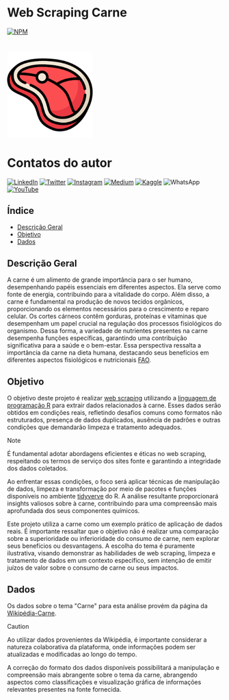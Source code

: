 # Web Scraping Carne 

[![NPM](https://img.shields.io/npm/l/react)](https://github.com/italomarquesmonteiro/web_scraping_carne/blob/main/LICENSE) 

#
<img style="width:200px" src="Image/Icon meat.png" alt="Image Meat">

# Contatos do autor
<div>
  <a href="https://www.linkedin.com/in/italomarquesmonteiro/"><img src="https://img.shields.io/badge/LinkedIn-0077B5?style=for-the-badge&logo=linkedin&logoColor=white" alt="LinkedIn"></a>
  <a href="https://twitter.com/italommonteiro"><img src="https://img.shields.io/badge/X-%23000000.svg?style=for-the-badge&logo=X&logoColor=white" alt="Twitter"></a>
  <a href="https://instagram.com/italo.m.m"><img src="https://img.shields.io/badge/Instagram-E4405F?style=for-the-badge&logo=instagram&logoColor=white" alt="Instagram"></a>
  <a href="https://medium.com/@italomarquesmonteiro"><img src="https://img.shields.io/badge/Medium-12100E?style=for-the-badge&logo=medium&logoColor=white" alt="Medium"></a>
  <a href="https://www.kaggle.com/talomarquesmonteiro"><img src="https://img.shields.io/badge/Kaggle-035a7d?style=for-the-badge&logo=kaggle&logoColor=white" alt="Kaggle"></a>
  <img src="https://img.shields.io/badge/WhatsApp-25D366?style=for-the-badge&logo=whatsapp&logoColor=white" alt="WhatsApp">
  <a href="https://www.youtube.com/channel/UCB_lseG8dAbdjuemJv-nHXw"><img src="https://img.shields.io/badge/YouTube-FF0000?style=for-the-badge&logo=youtube&logoColor=white" alt="YouTube"></a>
</div>

## Índice
- <a href="#descricao">Descrição Geral</a>
- <a href="#objetivo">Objetivo</a>
- <a href="#dados">Dados</a>

## Descrição Geral
A carne é um alimento de grande importância para o ser humano, desempenhando papéis essenciais em diferentes aspectos. Ela serve como fonte de energia, contribuindo para a vitalidade do corpo. Além disso, a carne é fundamental na produção de novos tecidos orgânicos, proporcionando os elementos necessários para o crescimento e reparo celular. Os cortes cárneos contêm gorduras, proteínas e vitaminas que desempenham um papel crucial na regulação dos processos fisiológicos do organismo. Dessa forma, a variedade de nutrientes presentes na carne desempenha funções específicas, garantindo uma contribuição significativa para a saúde e o bem-estar. Essa perspectiva ressalta a importância da carne na dieta humana, destacando seus benefícios em diferentes aspectos fisiológicos e nutricionais [FAO](https://www.fao.org/3/y2770e/y2770e07.htm). 

## Objetivo
O objetivo deste projeto é realizar [web scraping](https://pt.wikipedia.org/wiki/Coleta_de_dados_web) utilizando a [linguagem de programação R](https://www.r-project.org/) para extrair dados relacionados à carne. Esses dados serão obtidos em condições reais, refletindo desafios comuns como formatos não estruturados, presença de dados duplicados, ausência de padrões e outras condições que demandarão limpeza e tratamento adequados.

> [!NOTE]
>É fundamental adotar abordagens eficientes e éticas no web scraping, respeitando os termos de serviço dos sites fonte e garantindo a integridade dos dados coletados. 

Ao enfrentar essas condições, o foco será aplicar técnicas de manipulação de dados, limpeza e transformação por meio de pacotes e funções disponíveis no ambiente [tidyverve](https://www.tidyverse.org/) do R. A análise resultante proporcionará insights valiosos sobre à carne, contribuindo para uma compreensão mais aprofundada dos seus componentes químicos.


Este projeto utiliza a carne como um exemplo prático de aplicação de dados reais. É importante ressaltar que o objetivo não é realizar uma comparação sobre a superioridade ou inferioridade do consumo de carne, nem explorar seus benefícios ou desvantagens. A escolha do tema é puramente ilustrativa, visando demonstrar as habilidades de web scraping, limpeza e tratamento de dados em um contexto específico, sem intenção de emitir juízos de valor sobre o consumo de carne ou seus impactos.

## Dados

Os dados sobre o tema "Carne" para esta análise provém da página da [Wikipédia-Carne](https://pt.wikipedia.org/wiki/Carne).

>[!CAUTION]
>Ao utilizar dados provenientes da Wikipédia, é importante considerar a natureza colaborativa da plataforma, onde informações podem ser atualizadas e modificadas ao longo do tempo.


A correção do formato dos dados disponíveis possibilitará a manipulação e compreensão mais abrangente sobre o tema da carne, abrangendo aspectos como classificações e visualização gráfica de informações relevantes presentes na fonte fornecida.
